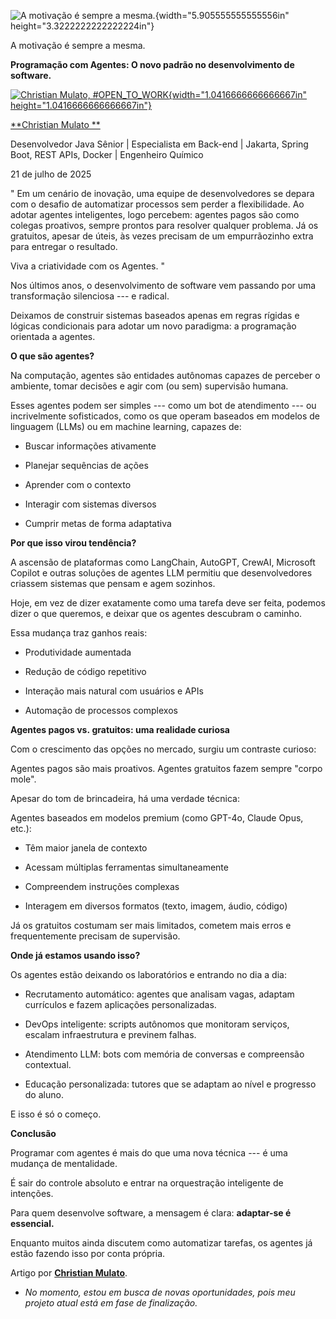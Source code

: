 ![A motivação é sempre a mesma.](c:\dev\personal_articles\md\media/media/image1.png){width="5.905555555555556in" height="3.3222222222222224in"}

A motivação é sempre a mesma.

**Programação com Agentes: O novo padrão no desenvolvimento de software.**

[![Christian Mulato, #OPEN_TO_WORK](c:\dev\personal_articles\md\media/media/image2.jpeg){width="1.0416666666666667in" height="1.0416666666666667in"}](https://www.linkedin.com/in/chmulato/)

[**Christian Mulato **](https://www.linkedin.com/in/chmulato/)

Desenvolvedor Java Sênior \| Especialista em Back-end \| Jakarta, Spring Boot, REST APIs, Docker \| Engenheiro Químico

21 de julho de 2025

" Em um cenário de inovação, uma equipe de desenvolvedores se depara com o desafio de automatizar processos sem perder a flexibilidade. Ao adotar agentes inteligentes, logo percebem: agentes pagos são como colegas proativos, sempre prontos para resolver qualquer problema. Já os gratuitos, apesar de úteis, às vezes precisam de um empurrãozinho extra para entregar o resultado.

Viva a criatividade com os Agentes. "

Nos últimos anos, o desenvolvimento de software vem passando por uma transformação silenciosa --- e radical.

Deixamos de construir sistemas baseados apenas em regras rígidas e lógicas condicionais para adotar um novo paradigma: a programação orientada a agentes.

**O que são agentes?**

Na computação, agentes são entidades autônomas capazes de perceber o ambiente, tomar decisões e agir com (ou sem) supervisão humana.

Esses agentes podem ser simples --- como um bot de atendimento --- ou incrivelmente sofisticados, como os que operam baseados em modelos de linguagem (LLMs) ou em machine learning, capazes de:

- Buscar informações ativamente

- Planejar sequências de ações

- Aprender com o contexto

- Interagir com sistemas diversos

- Cumprir metas de forma adaptativa

**Por que isso virou tendência?**

A ascensão de plataformas como LangChain, AutoGPT, CrewAI, Microsoft Copilot e outras soluções de agentes LLM permitiu que desenvolvedores criassem sistemas que pensam e agem sozinhos.

Hoje, em vez de dizer exatamente como uma tarefa deve ser feita, podemos dizer o que queremos, e deixar que os agentes descubram o caminho.

Essa mudança traz ganhos reais:

- Produtividade aumentada

- Redução de código repetitivo

- Interação mais natural com usuários e APIs

- Automação de processos complexos

**Agentes pagos vs. gratuitos: uma realidade curiosa**

Com o crescimento das opções no mercado, surgiu um contraste curioso:

Agentes pagos são mais proativos. Agentes gratuitos fazem sempre "corpo mole".

Apesar do tom de brincadeira, há uma verdade técnica:

Agentes baseados em modelos premium (como GPT-4o, Claude Opus, etc.):

- Têm maior janela de contexto

- Acessam múltiplas ferramentas simultaneamente

- Compreendem instruções complexas

- Interagem em diversos formatos (texto, imagem, áudio, código)

Já os gratuitos costumam ser mais limitados, cometem mais erros e frequentemente precisam de supervisão.

**Onde já estamos usando isso?**

Os agentes estão deixando os laboratórios e entrando no dia a dia:

- Recrutamento automático: agentes que analisam vagas, adaptam currículos e fazem aplicações personalizadas.

- DevOps inteligente: scripts autônomos que monitoram serviços, escalam infraestrutura e previnem falhas.

- Atendimento LLM: bots com memória de conversas e compreensão contextual.

- Educação personalizada: tutores que se adaptam ao nível e progresso do aluno.

E isso é só o começo.

**Conclusão**

Programar com agentes é mais do que uma nova técnica --- é uma mudança de mentalidade.

É sair do controle absoluto e entrar na orquestração inteligente de intenções.

Para quem desenvolve software, a mensagem é clara: **adaptar-se é essencial.**

Enquanto muitos ainda discutem como automatizar tarefas, os agentes já estão fazendo isso por conta própria.

Artigo por [**Christian Mulato**](https://www.linkedin.com/in/chmulato/).

- *No momento, estou em busca de novas oportunidades, pois meu projeto atual está em fase de finalização.*
